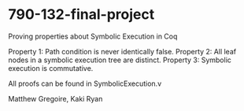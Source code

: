 # 790-132-final-project
Proving properties about Symbolic Execution in Coq

Property 1: Path condition is never identically false. 
Property 2: All leaf nodes in a symbolic execution tree are distinct. 
Property 3: Symbolic execution is commutative.

All proofs can be found in SymbolicExecution.v

Matthew Gregoire, Kaki Ryan
